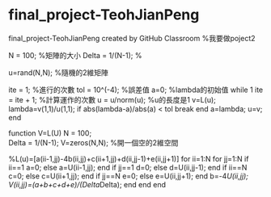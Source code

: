 # final_project-TeohJianPeng
final_project-TeohJianPeng created by GitHub Classroom
%我要做poject2

N = 100;                 %矩陣的大小
Delta = 1/(N-1);         %

u=rand(N,N);             %隨機的2維矩陣

ite = 1;                 %進行的次數
tol = 10^(-4);           %誤差值
a=0;                     %lambda的初始值
while 1
    ite = ite + 1;       %計算運作的次數
    u = u/norm(u);       %u的長度是1
    v=L(u);
    lambda=v(1,1)/u(1,1);
    if abs(lambda-a)/abs(a) < tol
        break
    end
    a=lambda;
    u=v;
end

function V=L(U)
    N = 100;           
    Delta = 1/(N-1);
    V=zeros(N,N);       %開一個空的2維空間
    
   %L(u)=[a(ii-1,jj)-4b(ii,jj)+c(ii+1,jj)+d(ii,jj-1)+e(ii,jj+1)]
    for ii=1:N 
        for jj=1:N
            if ii==1
                a=0;
            else
                a=U(ii-1,jj);
            end
            if jj==1
                d=0;
            else
                d=U(ii,jj-1);
            end
            if ii==N
                c=0;
            else
                c=U(ii+1,jj);
            end
            if jj==N
                e=0;
            else
                e=U(ii,jj+1);
            end
            b=-4*U(ii,jj);
            V(ii,jj)=(a+b+c+d+e)/(Delta*Delta);
        end
    end
end
